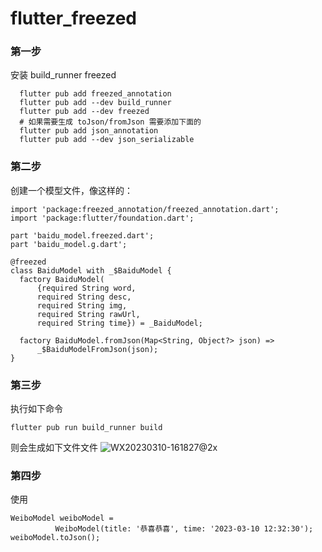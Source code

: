 # flutter_freezed


### 第一步 
安装 build_runner freezed 
```
  flutter pub add freezed_annotation
  flutter pub add --dev build_runner
  flutter pub add --dev freezed
  # 如果需要生成 toJson/fromJson 需要添加下面的
  flutter pub add json_annotation
  flutter pub add --dev json_serializable
```

### 第二步
创建一个模型文件，像这样的：
```
import 'package:freezed_annotation/freezed_annotation.dart';
import 'package:flutter/foundation.dart';

part 'baidu_model.freezed.dart';
part 'baidu_model.g.dart';

@freezed
class BaiduModel with _$BaiduModel {
  factory BaiduModel(
      {required String word,
      required String desc,
      required String img,
      required String rawUrl,
      required String time}) = _BaiduModel;

  factory BaiduModel.fromJson(Map<String, Object?> json) =>
      _$BaiduModelFromJson(json);
}

```

### 第三步
执行如下命令
```
flutter pub run build_runner build
```
则会生成如下文件文件
![WX20230310-161827@2x](https://user-images.githubusercontent.com/17973224/224261502-d9b6ca6e-245b-4a27-bfc7-fc777b84042f.png)

### 第四步
使用
```
WeiboModel weiboModel =
          WeiboModel(title: '恭喜恭喜', time: '2023-03-10 12:32:30');
weiboModel.toJson();
```







